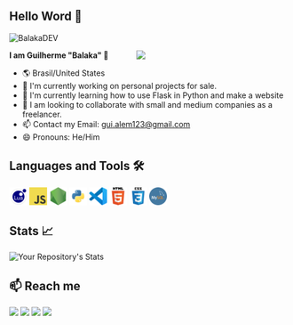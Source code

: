 ## Hello Word 👋

<p align="left"> <img src="https://komarev.com/ghpvc/?username=BalakaDEV" alt="BalakaDEV" /> </p>

<img align="right" width="275" src="https://media3.giphy.com/media/RMwgs5kZqkRyhF24KK/giphy.gif" />

**I am Guilherme "Balaka" 👤**
- 🌎 Brasil/United States
- 🔭 I'm currently working on personal projects for sale.
- 🌱 I'm currently learning how to use Flask in Python and make a website
- 👯 I am looking to collaborate with small and medium companies as a freelancer. 
- 📫 Contact my Email: gui.alem123@gmail.com
- 😄 Pronouns: He/Him 

## **Languages and Tools 🛠️** 

<img height="32" src="https://raw.githubusercontent.com/github/explore/80688e429a7d4ef2fca1e82350fe8e3517d3494d/topics/lua/lua.png"></code>
<img height="32" src="https://raw.githubusercontent.com/github/explore/80688e429a7d4ef2fca1e82350fe8e3517d3494d/topics/javascript/javascript.png"></code>
<img height="32" src="https://raw.githubusercontent.com/github/explore/80688e429a7d4ef2fca1e82350fe8e3517d3494d/topics/nodejs/nodejs.png"></code>
<img height="32" src="https://raw.githubusercontent.com/github/explore/80688e429a7d4ef2fca1e82350fe8e3517d3494d/topics/python/python.png"></code>
<img height="32" src="https://raw.githubusercontent.com/github/explore/80688e429a7d4ef2fca1e82350fe8e3517d3494d/topics/visual-studio-code/visual-studio-code.png"></code>
<img height="32" src="https://raw.githubusercontent.com/github/explore/80688e429a7d4ef2fca1e82350fe8e3517d3494d/topics/html/html.png"></code>
<img height="32" src="https://raw.githubusercontent.com/github/explore/80688e429a7d4ef2fca1e82350fe8e3517d3494d/topics/css/css.png"></code>
<img height="32" src="https://raw.githubusercontent.com/sachinverma53121/sachinverma53121/master/icons/mysql.png"></code>

## **Stats 📈**
![Your Repository's Stats](https://github-readme-stats.vercel.app/api?username=BalakaDEV&theme=tokyonight&show_icons=true)

<p>

## 📫 **Reach me**
 
<div> 
  <a href="https://www.youtube.com/channel/UCHA_fmzeUZuE-iGbgI3VkRQ" target="_blank"><img src="https://img.shields.io/badge/YouTube-FF0000?style=for-the-badge&logo=youtube&logoColor=white" target="_blank"></a>
  <a href="https://www.instagram.com/gui_alem/" target="_blank"><img src="https://img.shields.io/badge/-Instagram-%23E4405F?style=for-the-badge&logo=instagram&logoColor=white" target="_blank"></a>
 	<a href="https://www.twitch.tv/balakadev" target="_blank"><img src="https://img.shields.io/badge/Twitch-9146FF?style=for-the-badge&logo=twitch&logoColor=white" target="_blank"></a>
   <a href="https://discordapp.com/users/746670069903261696/" target="_blank"><img src="https://img.shields.io/badge/Discord-Balaka%239918-7289DA?logo=Discord&style=for-the-badge" target="_blank"></a>
